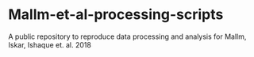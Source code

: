 # Mallm-et-al-processing-scripts
A public repository to reproduce data processing and analysis for Mallm, Iskar, Ishaque et. al. 2018
